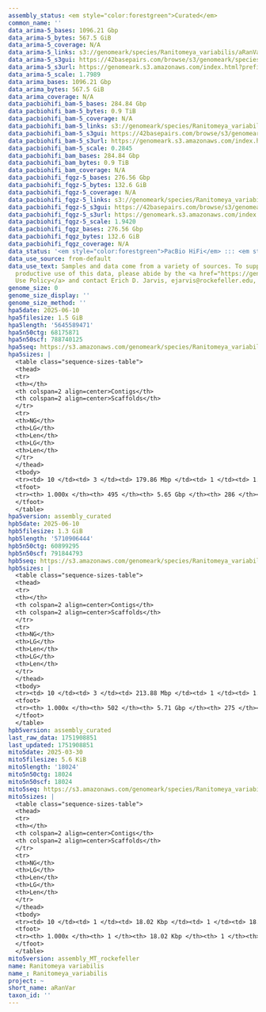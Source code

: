 ```yaml
---
assembly_status: <em style="color:forestgreen">Curated</em>
common_name: ''
data_arima-5_bases: 1096.21 Gbp
data_arima-5_bytes: 567.5 GiB
data_arima-5_coverage: N/A
data_arima-5_links: s3://genomeark/species/Ranitomeya_variabilis/aRanVar5/genomic_data/arima/<br>
data_arima-5_s3gui: https://42basepairs.com/browse/s3/genomeark/species/Ranitomeya_variabilis/aRanVar5/genomic_data/arima/
data_arima-5_s3url: https://genomeark.s3.amazonaws.com/index.html?prefix=species/Ranitomeya_variabilis/aRanVar5/genomic_data/arima/
data_arima-5_scale: 1.7989
data_arima_bases: 1096.21 Gbp
data_arima_bytes: 567.5 GiB
data_arima_coverage: N/A
data_pacbiohifi_bam-5_bases: 284.84 Gbp
data_pacbiohifi_bam-5_bytes: 0.9 TiB
data_pacbiohifi_bam-5_coverage: N/A
data_pacbiohifi_bam-5_links: s3://genomeark/species/Ranitomeya_variabilis/aRanVar5/genomic_data/pacbio_hifi/<br>
data_pacbiohifi_bam-5_s3gui: https://42basepairs.com/browse/s3/genomeark/species/Ranitomeya_variabilis/aRanVar5/genomic_data/pacbio_hifi/
data_pacbiohifi_bam-5_s3url: https://genomeark.s3.amazonaws.com/index.html?prefix=species/Ranitomeya_variabilis/aRanVar5/genomic_data/pacbio_hifi/
data_pacbiohifi_bam-5_scale: 0.2845
data_pacbiohifi_bam_bases: 284.84 Gbp
data_pacbiohifi_bam_bytes: 0.9 TiB
data_pacbiohifi_bam_coverage: N/A
data_pacbiohifi_fqgz-5_bases: 276.56 Gbp
data_pacbiohifi_fqgz-5_bytes: 132.6 GiB
data_pacbiohifi_fqgz-5_coverage: N/A
data_pacbiohifi_fqgz-5_links: s3://genomeark/species/Ranitomeya_variabilis/aRanVar5/genomic_data/pacbio_hifi/<br>
data_pacbiohifi_fqgz-5_s3gui: https://42basepairs.com/browse/s3/genomeark/species/Ranitomeya_variabilis/aRanVar5/genomic_data/pacbio_hifi/
data_pacbiohifi_fqgz-5_s3url: https://genomeark.s3.amazonaws.com/index.html?prefix=species/Ranitomeya_variabilis/aRanVar5/genomic_data/pacbio_hifi/
data_pacbiohifi_fqgz-5_scale: 1.9420
data_pacbiohifi_fqgz_bases: 276.56 Gbp
data_pacbiohifi_fqgz_bytes: 132.6 GiB
data_pacbiohifi_fqgz_coverage: N/A
data_status: '<em style="color:forestgreen">PacBio HiFi</em> ::: <em style="color:forestgreen">Arima</em>'
data_use_source: from-default
data_use_text: Samples and data come from a variety of sources. To support fair and
  productive use of this data, please abide by the <a href="https://genome10k.soe.ucsc.edu/data-use-policies/">Data
  Use Policy</a> and contact Erich D. Jarvis, ejarvis@rockefeller.edu, with any questions.
genome_size: 0
genome_size_display: ''
genome_size_method: ''
hpa5date: 2025-06-10
hpa5filesize: 1.5 GiB
hpa5length: '5645589471'
hpa5n50ctg: 68175871
hpa5n50scf: 788740125
hpa5seq: https://s3.amazonaws.com/genomeark/species/Ranitomeya_variabilis/aRanVar5/assembly_curated/aRanVar5.hap1.cur.20250610.fasta.gz
hpa5sizes: |
  <table class="sequence-sizes-table">
  <thead>
  <tr>
  <th></th>
  <th colspan=2 align=center>Contigs</th>
  <th colspan=2 align=center>Scaffolds</th>
  </tr>
  <tr>
  <th>NG</th>
  <th>LG</th>
  <th>Len</th>
  <th>LG</th>
  <th>Len</th>
  </tr>
  </thead>
  <tbody>
  <tr><td> 10 </td><td> 3 </td><td> 179.86 Mbp </td><td> 1 </td><td> 1.17 Gbp </td></tr><tr><td> 20 </td><td> 6 </td><td> 152.96 Mbp </td><td> 1 </td><td> 1.17 Gbp </td></tr><tr><td> 30 </td><td> 10 </td><td> 121.87 Mbp </td><td> 2 </td><td> 1.12 Gbp </td></tr><tr><td> 40 </td><td> 16 </td><td> 85.71 Mbp </td><td> 2 </td><td> 1.12 Gbp </td></tr><tr style="background-color:#cccccc;"><td> 50 </td><td> 23 </td><td style="background-color:#88ff88;"> 68.18 Mbp </td><td> 3 </td><td style="background-color:#88ff88;"> 0.79 Gbp </td></tr><tr><td> 60 </td><td> 33 </td><td> 53.76 Mbp </td><td> 4 </td><td> 0.78 Gbp </td></tr><tr><td> 70 </td><td> 46 </td><td> 36.56 Mbp </td><td> 5 </td><td> 0.69 Gbp </td></tr><tr><td> 80 </td><td> 63 </td><td> 26.90 Mbp </td><td> 5 </td><td> 0.69 Gbp </td></tr><tr><td> 90 </td><td> 93 </td><td> 14.20 Mbp </td><td> 6 </td><td> 0.59 Gbp </td></tr><tr><td> 100 </td><td> 495 </td><td> 9.54 Kbp </td><td> 286 </td><td> 22.59 Kbp </td></tr></tbody>
  <tfoot>
  <tr><th> 1.000x </th><th> 495 </th><th> 5.65 Gbp </th><th> 286 </th><th> 5.65 Gbp </th></tr>
  </tfoot>
  </table>
hpa5version: assembly_curated
hpb5date: 2025-06-10
hpb5filesize: 1.3 GiB
hpb5length: '5710906444'
hpb5n50ctg: 60899295
hpb5n50scf: 791844793
hpb5seq: https://s3.amazonaws.com/genomeark/species/Ranitomeya_variabilis/aRanVar5/assembly_curated/aRanVar5.hap2.cur.20250610.fasta.gz
hpb5sizes: |
  <table class="sequence-sizes-table">
  <thead>
  <tr>
  <th></th>
  <th colspan=2 align=center>Contigs</th>
  <th colspan=2 align=center>Scaffolds</th>
  </tr>
  <tr>
  <th>NG</th>
  <th>LG</th>
  <th>Len</th>
  <th>LG</th>
  <th>Len</th>
  </tr>
  </thead>
  <tbody>
  <tr><td> 10 </td><td> 3 </td><td> 213.88 Mbp </td><td> 1 </td><td> 1.18 Gbp </td></tr><tr><td> 20 </td><td> 6 </td><td> 143.88 Mbp </td><td> 1 </td><td> 1.18 Gbp </td></tr><tr><td> 30 </td><td> 11 </td><td> 107.13 Mbp </td><td> 2 </td><td> 1.12 Gbp </td></tr><tr><td> 40 </td><td> 17 </td><td> 80.09 Mbp </td><td> 2 </td><td> 1.12 Gbp </td></tr><tr style="background-color:#cccccc;"><td> 50 </td><td> 25 </td><td style="background-color:#88ff88;"> 60.90 Mbp </td><td> 3 </td><td style="background-color:#88ff88;"> 0.79 Gbp </td></tr><tr><td> 60 </td><td> 36 </td><td> 50.43 Mbp </td><td> 4 </td><td> 0.79 Gbp </td></tr><tr><td> 70 </td><td> 48 </td><td> 40.80 Mbp </td><td> 5 </td><td> 0.71 Gbp </td></tr><tr><td> 80 </td><td> 64 </td><td> 32.78 Mbp </td><td> 5 </td><td> 0.71 Gbp </td></tr><tr><td> 90 </td><td> 92 </td><td> 13.47 Mbp </td><td> 6 </td><td> 0.59 Gbp </td></tr><tr><td> 100 </td><td> 502 </td><td> 21.35 Kbp </td><td> 275 </td><td> 21.35 Kbp </td></tr></tbody>
  <tfoot>
  <tr><th> 1.000x </th><th> 502 </th><th> 5.71 Gbp </th><th> 275 </th><th> 5.71 Gbp </th></tr>
  </tfoot>
  </table>
hpb5version: assembly_curated
last_raw_data: 1751908851
last_updated: 1751908851
mito5date: 2025-03-30
mito5filesize: 5.6 KiB
mito5length: '18024'
mito5n50ctg: 18024
mito5n50scf: 18024
mito5seq: https://s3.amazonaws.com/genomeark/species/Ranitomeya_variabilis/aRanVar5/assembly_MT_rockefeller/aRanVar5.MT.20250330.fasta.gz
mito5sizes: |
  <table class="sequence-sizes-table">
  <thead>
  <tr>
  <th></th>
  <th colspan=2 align=center>Contigs</th>
  <th colspan=2 align=center>Scaffolds</th>
  </tr>
  <tr>
  <th>NG</th>
  <th>LG</th>
  <th>Len</th>
  <th>LG</th>
  <th>Len</th>
  </tr>
  </thead>
  <tbody>
  <tr><td> 10 </td><td> 1 </td><td> 18.02 Kbp </td><td> 1 </td><td> 18.02 Kbp </td></tr><tr><td> 20 </td><td> 1 </td><td> 18.02 Kbp </td><td> 1 </td><td> 18.02 Kbp </td></tr><tr><td> 30 </td><td> 1 </td><td> 18.02 Kbp </td><td> 1 </td><td> 18.02 Kbp </td></tr><tr><td> 40 </td><td> 1 </td><td> 18.02 Kbp </td><td> 1 </td><td> 18.02 Kbp </td></tr><tr style="background-color:#cccccc;"><td> 50 </td><td> 1 </td><td style="background-color:#ff8888;"> 18.02 Kbp </td><td> 1 </td><td style="background-color:#ff8888;"> 18.02 Kbp </td></tr><tr><td> 60 </td><td> 1 </td><td> 18.02 Kbp </td><td> 1 </td><td> 18.02 Kbp </td></tr><tr><td> 70 </td><td> 1 </td><td> 18.02 Kbp </td><td> 1 </td><td> 18.02 Kbp </td></tr><tr><td> 80 </td><td> 1 </td><td> 18.02 Kbp </td><td> 1 </td><td> 18.02 Kbp </td></tr><tr><td> 90 </td><td> 1 </td><td> 18.02 Kbp </td><td> 1 </td><td> 18.02 Kbp </td></tr><tr><td> 100 </td><td> 1 </td><td> 18.02 Kbp </td><td> 1 </td><td> 18.02 Kbp </td></tr></tbody>
  <tfoot>
  <tr><th> 1.000x </th><th> 1 </th><th> 18.02 Kbp </th><th> 1 </th><th> 18.02 Kbp </th></tr>
  </tfoot>
  </table>
mito5version: assembly_MT_rockefeller
name: Ranitomeya variabilis
name_: Ranitomeya_variabilis
project: ~
short_name: aRanVar
taxon_id: ''
---
```

